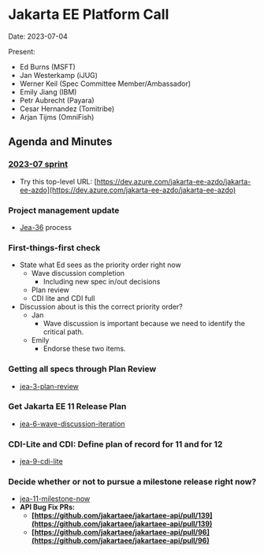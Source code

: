 # Jakarta EE Platform Call

Date: 2023-07-04

Present:

* Ed Burns (MSFT)
* Jan Westerkamp (iJUG)
* Werner Keil (Spec Committee Member/Ambassador)
* Emily Jiang (IBM)
* Petr Aubrecht (Payara)
* Cesar Hernandez (Tomitribe)
* Arjan Tijms (OmniFish)

## Agenda and Minutes

### [2023-07 sprint](https://dev.azure.com/jakarta-ee-azdo/jakarta-ee-azdo/_sprints/taskboard/jakarta-ee-azdo%20Team/jakarta-ee-azdo/CY2023/CY2023Q3/2023-07)
* Try this top-level URL: [https://dev.azure.com/jakarta-ee-azdo/jakarta-ee-azdo](https://dev.azure.com/jakarta-ee-azdo/jakarta-ee-azdo)

### Project management update
* [Jea-36](https://dev.azure.com/jakarta-ee-azdo/jakarta-ee-azdo/_workitems/edit/36) process

### First-things-first check
* State what Ed sees as the priority order right now
    * Wave discussion completion
        * Including new spec in/out decisions
    * Plan review
    * CDI lite and CDI full
* Discussion about is this the correct priority order?
    * Jan
        * Wave discussion is important because we need to identify the critical path.
    * Emily
        * Endorse these two items.

### Getting all specs through Plan Review 
* [jea-3-plan-review](https://dev.azure.com/jakarta-ee-azdo/jakarta-ee-azdo/_workitems/edit/3)

### Get Jakarta EE 11 Release Plan 
* [jea-6-wave-discussion-iteration](https://dev.azure.com/jakarta-ee-azdo/jakarta-ee-azdo/_workitems/edit/6)

### CDI-Lite and CDI: Define plan of record for 11 and for 12
* [jea-9-cdi-lite](https://dev.azure.com/jakarta-ee-azdo/jakarta-ee-azdo/_workitems/edit/9)

### Decide whether or not to pursue a milestone release right now?
* [jea-11-milestone-now](https://dev.azure.com/jakarta-ee-azdo/jakarta-ee-azdo/_workitems/edit/11)
* **API Bug Fix PRs:**
   * **[https://github.com/jakartaee/jakartaee-api/pull/139](https://github.com/jakartaee/jakartaee-api/pull/139)**
   * **[https://github.com/jakartaee/jakartaee-api/pull/96](https://github.com/jakartaee/jakartaee-api/pull/96)**